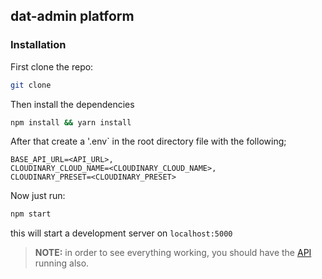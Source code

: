 ## dat-admin platform

### Installation

First clone the repo:

```bash
git clone
```

Then install the dependencies

```bash
npm install && yarn install
```

After that create a '.env` in the root directory file with the following;

```
BASE_API_URL=<API_URL>,
CLOUDINARY_CLOUD_NAME=<CLOUDINARY_CLOUD_NAME>,
CLOUDINARY_PRESET=<CLOUDINARY_PRESET>
```

Now just run:

```bash
npm start
```

this will start a development server on `localhost:5000`

> **NOTE:** in order to see everything working, you should have the [API](https://github.com/Cusur2k18/diploma-admin-tool) running also.
